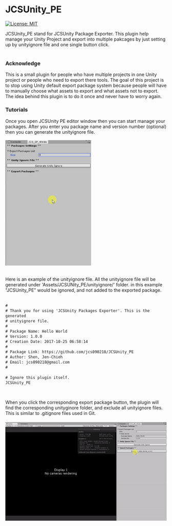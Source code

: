 # JCSUnity_PE #

[![License: MIT](https://img.shields.io/badge/License-MIT-yellow.svg)](https://opensource.org/licenses/MIT)

JCSUnity_PE stand for JCSUnity Package Exporter. This plugin help
manage your Unity Project and export into multiple pakcages by 
just setting up by unityignore file and one single button click. 
<br/><br/>

### Acknowledge ###

This is a small plugin for people who have multiple projects in one 
Unity project or people who need to export there tools. The goal of this project is to stop using 
Unity default export package system because people will have to 
manually choose what assets to export and what assets not to export. 
The idea behind this plugin is to do it once and never have to 
worry again.

### Tutorials ###

Once you open JCSUnity PE editor window then you can start manage
your packages. After you enter you package name and version number
(optional) then you can generate the unityignore file. <br/><br/>
<img src="./screen_shot/package-manage.gif" width="268" height="390"/>
<br/><br/>

Here is an example of the unityignore file. All the unityignore file 
will be generated under 'Assets/JCSUNity_PE/unityignore/' folder. 
in this example "JCSUnity_PE" would be ignored, and not added to 
the exported package.
<br/><br/>
```
# 
# Thank you for using 'JCSUnity Packages Exporter'. This is the generated 
# unityignore file.
# 
# Package Name: Hello World
# Version: 1.0.0
# Creation Date: 2017-10-25 06:58:14 
# 
# Package Link: https://github.com/jcs090218/JCSUnity_PE
# Author: Shen, Jen-Chieh
# Email: jcs090218@gmail.com
# 

# Ignore this plugin itself.
JCSUnity_PE

```
<br/>

When you click the corresponding export package button, the plugin 
will find the corresponding unityginore folder, and exclude all 
unityignore files. This is similar to .gitignore files used in Git.
<br/><br/>
<img src="./screen_shot/export-package.gif"/>
<br/><br/>
